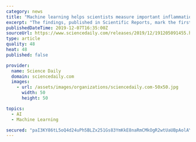 ```yaml
---
category: news
title: "Machine learning helps scientists measure important inflammation process"
excerpt: "The findings, published in Scientific Reports, mark the first time scientists have used machine learning tools for rapid quantitative and qualitative cell analysis in basic science. \"This new test will allow investigators to measure NETosis in different diseases and to test drugs that may inhibit or promote the process,\" said senior author ..."
publishedDateTime: 2019-12-07T16:35:00Z
sourceUrl: https://www.sciencedaily.com/releases/2019/12/191205091455.htm
type: article
quality: 48
heat: 48
published: false

provider:
  name: Science Daily
  domain: sciencedaily.com
  images:
    - url: /assets/images/organizations/sciencedaily.com-50x50.jpg
      width: 50
      height: 50

topics:
  - AI
  - Machine Learning

secured: "paI3KY86tL5oQ4d24uPh5BLZx251Gs83YmKkE8naRmCMkOgR2wtUaUBpAolAYnh7y8jkDnae3q2emOxD6XOzby3b5xw1IrjP+PN+g77Y+7PCkE249G+So1Z3jxKu7V8DaG1M4AeQaL1KuYH2U94b3OoATYrbISES7Yu7y6pSpQQvEnzWEmU8LHILe2tnsOw4XmTBfP0g/cePFQ7/YWMWr/VMpzCHI0T52lHjy4zXhLzpbumC/ep0Cp4oWqDn1pGn97po1MZ4BvxiNmI75niLUw==;Qor3lHEqNxqPr8nfkbpLmA=="
---
```


